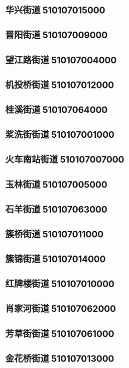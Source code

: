 # 华兴街道 510107015000
# 晋阳街道 510107009000
# 望江路街道 510107004000
# 机投桥街道 510107012000
# 桂溪街道 510107064000
# 浆洗街街道 510107001000
# 火车南站街道 510107007000
# 玉林街道 510107005000
# 石羊街道 510107063000
# 簇桥街道 510107011000
# 簇锦街道 510107014000
# 红牌楼街道 510107010000
# 肖家河街道 510107062000
# 芳草街街道 510107061000
# 金花桥街道 510107013000
